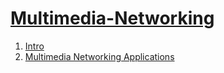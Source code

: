 # [Multimedia-Networking](Summary.md)
1. [Intro](1.md)
2. [Multimedia Networking Applications](2.md)
